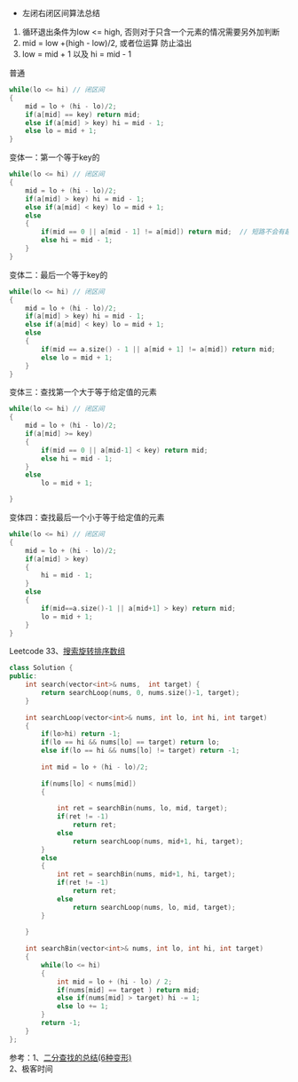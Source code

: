 - 左闭右闭区间算法总结
1. 循环退出条件为low <= high, 否则对于只含一个元素的情况需要另外加判断
2. mid = low +(high - low)/2, 或者位运算 防止溢出
3. low = mid + 1 以及 hi = mid - 1

普通
```c++
while(lo <= hi) // 闭区间
{
    mid = lo + (hi - lo)/2;
    if(a[mid] == key) return mid;
    else if(a[mid] > key) hi = mid - 1;
    else lo = mid + 1;
}
```

变体一：第一个等于key的
```c++
while(lo <= hi) // 闭区间
{
    mid = lo + (hi - lo)/2;
    if(a[mid] > key) hi = mid - 1;
    else if(a[mid] < key) lo = mid + 1;
    else
    {
        if(mid == 0 || a[mid - 1] != a[mid]) return mid;  // 短路不会有越界问题同时直接用!=不容易出错
        else hi = mid - 1;
    }
}
```

变体二：最后一个等于key的
```c++
while(lo <= hi) // 闭区间
{
    mid = lo + (hi - lo)/2;
    if(a[mid] > key) hi = mid - 1;
    else if(a[mid] < key) lo = mid + 1;
    else
    {
        if(mid == a.size() - 1 || a[mid + 1] != a[mid]) return mid;
        else lo = mid + 1;
    }
}
```

变体三：查找第一个大于等于给定值的元素
```c++
while(lo <= hi) // 闭区间
{
    mid = lo + (hi - lo)/2;
    if(a[mid] >= key) 
    {   
        if(mid == 0 || a[mid-1] < key) return mid;
        else hi = mid - 1;
    }
    else  
        lo = mid + 1;

}
```
变体四：查找最后一个小于等于给定值的元素
```c++
while(lo <= hi) // 闭区间
{
    mid = lo + (hi - lo)/2;
    if(a[mid] > key) 
    {   
        hi = mid - 1;
    }
    else 
    {
        if(mid==a.size()-1 || a[mid+1] > key) return mid;
        lo = mid + 1;
    }  
}
```

Leetcode 33、[搜索旋转排序数组](https://leetcode-cn.com/problems/search-in-rotated-sorted-array/submissions/)
```c++
class Solution {
public:
    int search(vector<int>& nums,  int target) {
        return searchLoop(nums, 0, nums.size()-1, target);
    }
    
    int searchLoop(vector<int>& nums, int lo, int hi, int target)
    {
        if(lo>hi) return -1;
        if(lo == hi && nums[lo] == target) return lo;
        else if(lo == hi && nums[lo] != target) return -1;
        
        int mid = lo + (hi - lo)/2;
        
        if(nums[lo] < nums[mid])
        {
            
            int ret = searchBin(nums, lo, mid, target);
            if(ret != -1)
                return ret;
            else 
                return searchLoop(nums, mid+1, hi, target);
        }
        else
        {
            int ret = searchBin(nums, mid+1, hi, target);
            if(ret != -1)
                return ret;
            else 
                return searchLoop(nums, lo, mid, target);
        }
    
    }
    
    int searchBin(vector<int>& nums, int lo, int hi, int target)
    {
        while(lo <= hi)
        {
            int mid = lo + (hi - lo) / 2;
            if(nums[mid] == target ) return mid;
            else if(nums[mid] > target) hi -= 1;
            else lo += 1;
        }
        return -1;
    }
};
```
参考：1、[二分查找的总结(6种变形)](https://blog.csdn.net/zxzxzx0119/article/details/82670761)  
2、极客时间